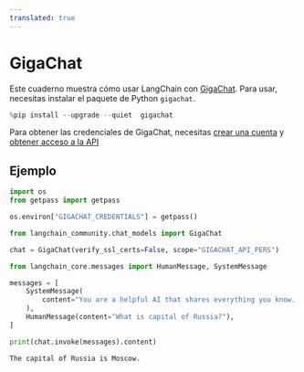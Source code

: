 ```yaml
---
translated: true
---
```


# GigaChat

Este cuaderno muestra cómo usar LangChain con [GigaChat](https://developers.sber.ru/portal/products/gigachat).
Para usar, necesitas instalar el paquete de Python ```gigachat```.

```python
%pip install --upgrade --quiet  gigachat
```

Para obtener las credenciales de GigaChat, necesitas [crear una cuenta](https://developers.sber.ru/studio/login) y [obtener acceso a la API](https://developers.sber.ru/docs/ru/gigachat/individuals-quickstart)

## Ejemplo

```python
import os
from getpass import getpass

os.environ["GIGACHAT_CREDENTIALS"] = getpass()
```

```python
from langchain_community.chat_models import GigaChat

chat = GigaChat(verify_ssl_certs=False, scope="GIGACHAT_API_PERS")
```

```python
from langchain_core.messages import HumanMessage, SystemMessage

messages = [
    SystemMessage(
        content="You are a helpful AI that shares everything you know. Talk in English."
    ),
    HumanMessage(content="What is capital of Russia?"),
]

print(chat.invoke(messages).content)
```

```output
The capital of Russia is Moscow.
```
